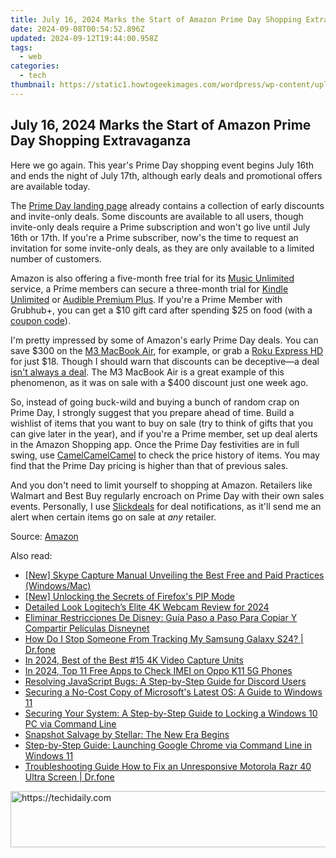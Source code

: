 ```yaml
---
title: July 16, 2024 Marks the Start of Amazon Prime Day Shopping Extravaganza
date: 2024-09-08T00:54:52.896Z
updated: 2024-09-12T19:44:00.958Z
tags:
  - web
categories:
  - tech
thumbnail: https://static1.howtogeekimages.com/wordpress/wp-content/uploads/2024/06/53003622147_1d8798b944_o.jpg
---
```


## July 16, 2024 Marks the Start of Amazon Prime Day Shopping Extravaganza

Here we go again. This year's Prime Day shopping event begins July 16th and ends the night of July 17th, although early deals and promotional offers are available today.

 The [Prime Day landing page](https://www.amazon.com/primeday?tag=hotoge-20&ascsubtag=UUhtgUeUpU2003804&asc%5Frefurl=https%3A%2F%2Fwww.howtogeek.com%2Fprime-day-2024-begins-july-16th%2F&asc%5Fcampaign=Short-Term) already contains a collection of early discounts and invite-only deals. Some discounts are available to all users, though invite-only deals require a Prime subscription and won't go live until July 16th or 17th. If you're a Prime subscriber, now's the time to request an invitation for some invite-only deals, as they are only available to a limited number of customers.

 Amazon is also offering a five-month free trial for its [Music Unlimited](https://www.amazon.com/music/unlimited?tag=hotoge-20&ascsubtag=UUhtgUeUpU2003804&asc%5Frefurl=https%3A%2F%2Fwww.howtogeek.com%2Fprime-day-2024-begins-july-16th%2F&asc%5Fcampaign=Short-Term) service, a Prime members can secure a three-month trial for [Kindle Unlimited](https://www.amazon.com/kindle-dbs/hz/subscribe/ku?tag=hotoge-20&ascsubtag=UUhtgUeUpU2003804&asc%5Frefurl=https%3A%2F%2Fwww.howtogeek.com%2Fprime-day-2024-begins-july-16th%2F&asc%5Fcampaign=Short-Term) or [Audible Premium Plus](https://www.amazon.com/Audible-Books-and-Originals/b/?node=18145289011&tag=hotoge-20&ascsubtag=UUhtgUeUpU2003804&asc%5Frefurl=https%3A%2F%2Fwww.howtogeek.com%2Fprime-day-2024-begins-july-16th%2F&asc%5Fcampaign=Short-Term). If you're a Prime Member with Grubhub+, you can get a $10 gift card after spending $25 on food (with a [coupon code](https://slickdeals.net/f/17578764-amazon-prime-members-spend-25-on-grubhub-orders-receive-10-amazon-gift-card-via-amazon-valid-thru-7-15?src=frontpage%5Frecombee&prop=rcmid-e257983829210949020830de0676c86e)).

 I'm pretty impressed by some of Amazon's early Prime Day deals. You can save $300 on the [M3 MacBook Air](https://www.amazon.com/Apple-2024-MacBook-13-inch-Laptop/dp/B0CX23V2ZK?tag=hotoge-20&ascsubtag=UUhtgUeUpU2003804&asc%5Frefurl=https%3A%2F%2Fwww.howtogeek.com%2Fprime-day-2024-begins-july-16th%2F&asc%5Fcampaign=Short-Term), for example, or grab a [Roku Express HD](https://www.amazon.com/Roku-Express-Streaming-High-Speed-controls/dp/B0BCH5H2R3/?tag=hotoge-20&ascsubtag=UUhtgUeUpU2003804&asc%5Frefurl=https%3A%2F%2Fwww.howtogeek.com%2Fprime-day-2024-begins-july-16th%2F&asc%5Fcampaign=Short-Term) for just $18\. Though I should warn that discounts can be deceptive—a deal [isn't always a deal](https://desktop-recording.techidaily.com/updated-virtual-meetups-made-simple-setting-up-video-calls-with-whatsapp-on-your-laptop/). The M3 MacBook Air is a great example of this phenomenon, as it was on sale with a $400 discount just one week ago.

 So, instead of going buck-wild and buying a bunch of random crap on Prime Day, I strongly suggest that you prepare ahead of time. Build a wishlist of items that you want to buy on sale (try to think of gifts that you can give later in the year), and if you're a Prime member, set up deal alerts in the Amazon Shopping app. Once the Prime Day festivities are in full swing, use [CamelCamelCamel](https://camelcamelcamel.com/) to check the price history of items. You may find that the Prime Day pricing is higher than that of previous sales.

 And you don't need to limit yourself to shopping at Amazon. Retailers like Walmart and Best Buy regularly encroach on Prime Day with their own sales events. Personally, I use [Slickdeals](https://slickdeals.net/) for deal notifications, as it'll send me an alert when certain items go on sale at _any_ retailer.

 Source: [Amazon](https://www.aboutamazon.com/news/retail/amazon-prime-day-2024-date)

<ins class="adsbygoogle"
     style="display:block"
     data-ad-format="autorelaxed"
     data-ad-client="ca-pub-7571918770474297"
     data-ad-slot="1223367746"></ins>

<ins class="adsbygoogle"
     style="display:block"
     data-ad-client="ca-pub-7571918770474297"
     data-ad-slot="8358498916"
     data-ad-format="auto"
     data-full-width-responsive="true"></ins>

<span class="atpl-alsoreadstyle">Also read:</span>
<div><ul>
<li><a href="https://screen-recording.techidaily.com/new-skype-capture-manual-unveiling-the-best-free-and-paid-practices-windowsmac/"><u>[New] Skype Capture Manual Unveiling the Best Free and Paid Practices (Windows/Mac)</u></a></li>
<li><a href="https://some-approaches.techidaily.com/new-unlocking-the-secrets-of-firefoxs-pip-mode/"><u>[New] Unlocking the Secrets of Firefox's PIP Mode</u></a></li>
<li><a href="https://screen-video-capture.techidaily.com/detailed-look-logitechs-elite-4k-webcam-review-for-2024/"><u>Detailed Look Logitech’s Elite 4K Webcam Review for 2024</u></a></li>
<li><a href="https://tech-revival.techidaily.com/eliminar-restricciones-de-disney-guia-paso-a-paso-para-copiar-y-compartir-peliculas-disneynet/"><u>Eliminar Restricciones De Disney: Guía Paso a Paso Para Copiar Y Compartir Películas Disneynet</u></a></li>
<li><a href="https://android-location-track.techidaily.com/how-do-i-stop-someone-from-tracking-my-samsung-galaxy-s24-drfone-by-drfone-virtual-android/"><u>How Do I Stop Someone From Tracking My Samsung Galaxy S24? | Dr.fone</u></a></li>
<li><a href="https://extra-hints.techidaily.com/in-2024-best-of-the-best-15-4k-video-capture-units/"><u>In 2024, Best of the Best #15 4K Video Capture Units</u></a></li>
<li><a href="https://sim-unlock.techidaily.com/in-2024-top-11-free-apps-to-check-imei-on-oppo-k11-5g-phones-by-drfone-android/"><u>In 2024, Top 11 Free Apps to Check IMEI on Oppo K11 5G Phones</u></a></li>
<li><a href="https://some-skills.techidaily.com/resolving-javascript-bugs-a-step-by-step-guide-for-discord-users/"><u>Resolving JavaScript Bugs: A Step-by-Step Guide for Discord Users</u></a></li>
<li><a href="https://some-skills.techidaily.com/securing-a-no-cost-copy-of-microsofts-latest-os-a-guide-to-windows-11/"><u>Securing a No-Cost Copy of Microsoft's Latest OS: A Guide to Windows 11</u></a></li>
<li><a href="https://some-skills.techidaily.com/securing-your-system-a-step-by-step-guide-to-locking-a-windows-10-pc-via-command-line/"><u>Securing Your System: A Step-by-Step Guide to Locking a Windows 10 PC via Command Line</u></a></li>
<li><a href="https://data-wizards.techidaily.com/snapshot-salvage-by-stellar-the-new-era-begins/"><u>Snapshot Salvage by Stellar: The New Era Begins</u></a></li>
<li><a href="https://some-skills.techidaily.com/step-by-step-guide-launching-google-chrome-via-command-line-in-windows-11/"><u>Step-by-Step Guide: Launching Google Chrome via Command Line in Windows 11</u></a></li>
<li><a href="https://howto.techidaily.com/troubleshooting-guide-how-to-fix-an-unresponsive-motorola-razr-40-ultra-screen-drfone-by-drfone-fix-android-problems-fix-android-problems/"><u>Troubleshooting Guide How to Fix an Unresponsive Motorola Razr 40 Ultra Screen | Dr.fone</u></a></li>
</ul></div>

<!-- affiliate ads begin -->
<a href="https://appsumo.8odi.net/c/5597632/2118322/7443" target="_top" id="2118322">
  <img src="//a.impactradius-go.com/display-ad/7443-2118322" border="0" alt="https://techidaily.com" width="728" height="90"/>
</a>
<img height="0" width="0" src="https://appsumo.8odi.net/i/5597632/2118322/7443" style="position:absolute;visibility:hidden;" border="0" />
<!-- affiliate ads end -->

